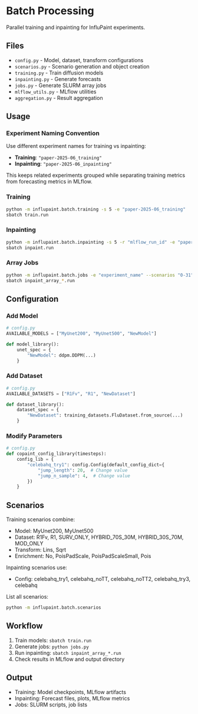 # Batch Processing

Parallel training and inpainting for InfluPaint experiments.

## Files

- `config.py` - Model, dataset, transform configurations
- `scenarios.py` - Scenario generation and object creation
- `training.py` - Train diffusion models
- `inpainting.py` - Generate forecasts
- `jobs.py` - Generate SLURM array jobs
- `mlflow_utils.py` - MLflow utilities
- `aggregation.py` - Result aggregation

## Usage

### Experiment Naming Convention
Use different experiment names for training vs inpainting:
- **Training**: `"paper-2025-06_training"`  
- **Inpainting**: `"paper-2025-06_inpainting"`

This keeps related experiments grouped while separating training metrics from forecasting metrics in MLflow.

### Training
```bash
python -m influpaint.batch.training -s 5 -e "paper-2025-06_training"
sbatch train.run
```

### Inpainting
```bash
python -m influpaint.batch.inpainting -s 5 -r "mlflow_run_id" -e "paper-2025-06_inpainting" --forecast_date "2022-11-14" --config_name "celebahq_try1"
sbatch inpaint.run
```

### Array Jobs
```bash
python -m influpaint.batch.jobs -e "experiment_name" --scenarios "0-31" --start_date "2022-10-12" --end_date "2023-05-15"
sbatch inpaint_array_*.run
```

## Configuration

### Add Model
```python
# config.py
AVAILABLE_MODELS = ["MyUnet200", "MyUnet500", "NewModel"]

def model_library():
    unet_spec = {
        "NewModel": ddpm.DDPM(...)
    }
```

### Add Dataset
```python
# config.py
AVAILABLE_DATASETS = ["R1Fv", "R1", "NewDataset"]

def dataset_library():
    dataset_spec = {
        "NewDataset": training_datasets.FluDataset.from_source(...)
    }
```

### Modify Parameters
```python
# config.py
def copaint_config_library(timesteps):
    config_lib = {
        "celebahq_try1": config.Config(default_config_dict={
            "jump_length": 20,  # Change value
            "jump_n_sample": 4,  # Change value
        })
    }
```

## Scenarios

Training scenarios combine:
- Model: MyUnet200, MyUnet500
- Dataset: R1Fv, R1, SURV_ONLY, HYBRID_70S_30M, HYBRID_30S_70M, MOD_ONLY
- Transform: Lins, Sqrt
- Enrichment: No, PoisPadScale, PoisPadScaleSmall, Pois

Inpainting scenarios use:
- Config: celebahq_try1, celebahq_noTT, celebahq_noTT2, celebahq_try3, celebahq

List all scenarios:
```bash
python -m influpaint.batch.scenarios
```

## Workflow

1. Train models: `sbatch train.run`
2. Generate jobs: `python jobs.py`
3. Run inpainting: `sbatch inpaint_array_*.run`
4. Check results in MLflow and output directory

## Output

- Training: Model checkpoints, MLflow artifacts
- Inpainting: Forecast files, plots, MLflow metrics
- Jobs: SLURM scripts, job lists